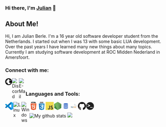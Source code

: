 ### Hi there, I'm [Julian](https://www.julianberle.nl) 👋 

## About Me!

Hi, I am Julian Berle. I'm a 16 year old software developer student from the Netherlands. I started out when I was 13 with some basic LUA development. Over the past years I have learned many new things about many topics. Currently I am studying software development at ROC Midden Nederland in Amersfoort.

### Connect with me:

[<img align="left" alt="julianberle" width="22px" src="https://raw.githubusercontent.com/iconic/open-iconic/master/svg/globe.svg" />](https://www.julianberle.nl)
[<img align="left" alt="Discord" width="22px" src="https://www.freeiconspng.com/uploads/discord-black-icon-1.png" />](https://discord.com/users/666934392622415879)
[<img align="left" alt="E-Mail" width="22px" src="https://www.freeiconspng.com/uploads/envelope-icon-4.png" />](mailto:contact@julianberle.nl)

<br />

### Languages and Tools:

<img align="left" alt="Visual Studio Code" width="26px" src="https://raw.githubusercontent.com/github/explore/80688e429a7d4ef2fca1e82350fe8e3517d3494d/topics/visual-studio-code/visual-studio-code.png" />
<img align="left" alt="Linux" width="26px" src="https://iconarchive.com/download/i45763/tatice/operating-systems/Linux.ico" />
<img align="left" alt="Windows" width="26px" src="https://www.freeiconspng.com/thumbs/windows-icon-png/system-windows-icon-png-4.png" />
<img align="left" alt="HTML5" width="26px" src="https://raw.githubusercontent.com/github/explore/80688e429a7d4ef2fca1e82350fe8e3517d3494d/topics/html/html.png" />
<img align="left" alt="CSS3" width="26px" src="https://raw.githubusercontent.com/github/explore/80688e429a7d4ef2fca1e82350fe8e3517d3494d/topics/css/css.png" />
<img align="left" alt="JavaScript" width="26px" src="https://raw.githubusercontent.com/github/explore/80688e429a7d4ef2fca1e82350fe8e3517d3494d/topics/javascript/javascript.png" />
<img align="left" alt="Node.js" width="26px" src="https://raw.githubusercontent.com/github/explore/80688e429a7d4ef2fca1e82350fe8e3517d3494d/topics/nodejs/nodejs.png" />
<img align="left" alt="SQL" width="26px" src="https://raw.githubusercontent.com/github/explore/80688e429a7d4ef2fca1e82350fe8e3517d3494d/topics/sql/sql.png" />
<img align="left" alt="MySQL" width="26px" src="https://raw.githubusercontent.com/github/explore/80688e429a7d4ef2fca1e82350fe8e3517d3494d/topics/mysql/mysql.png" />
<img align="left" alt="GitHub" width="26px" src="https://raw.githubusercontent.com/github/explore/78df643247d429f6cc873026c0622819ad797942/topics/github/github.png" />
<img align="left" alt="Terminal" width="26px" src="https://raw.githubusercontent.com/github/explore/80688e429a7d4ef2fca1e82350fe8e3517d3494d/topics/terminal/terminal.png" />

<br />
<br />

<img src="https://github-readme-stats-sigma-five.vercel.app/api?username=julianberle&show_icons=true&count_private=true&hide=contribs,prs&theme=dark" alt="My github stats" />
<img src="https://github-readme-stats-sigma-five.vercel.app/api/top-langs/?username=JulianBerle&theme=dark"</img>
